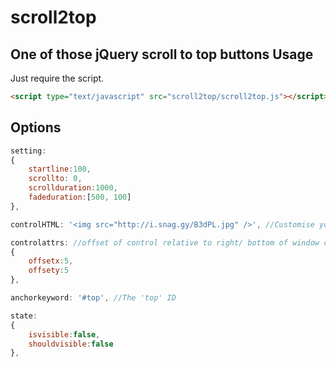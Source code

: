 # scroll2top
One of those jQuery scroll to top buttons
Usage
-----
Just require the script.
```html
<script type="text/javascript" src="scroll2top/scroll2top.js"></script>
```
Options
-------
```javascript
setting:
{
    startline:100,
    scrollto: 0,
    scrollduration:1000,
    fadeduration:[500, 100]
},

controlHTML: '<img src="http://i.snag.gy/B3dPL.jpg" />', //Customise your Image

controlattrs: //offset of control relative to right/ bottom of window corner
{
    offsetx:5,
    offsety:5
},

anchorkeyword: '#top', //The 'top' ID

state:
{
    isvisible:false,
    shouldvisible:false
},
```

